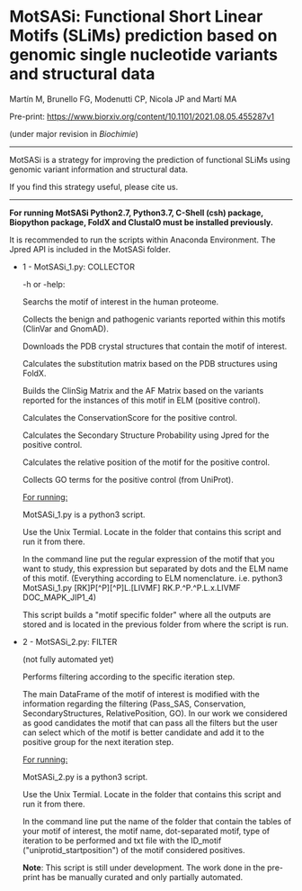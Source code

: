 
# MotSASi: Functional Short Linear Motifs (SLiMs) prediction based on genomic single nucleotide variants and structural data

Martín M, Brunello FG, Modenutti CP, Nicola JP and Martí MA

Pre-print:
https://www.biorxiv.org/content/10.1101/2021.08.05.455287v1

(under major revision in *Biochimie*)

----

MotSASi is a strategy for improving the prediction of functional SLiMs using genomic variant information and structural data.

If you find this strategy useful, please cite us.

----

**For running MotSASi Python2.7, Python3.7, C-Shell (csh) package, Biopython package, FoldX and ClustalO must be installed previously.**

It is recommended to run the scripts within Anaconda Environment. The Jpred API is included in the MotSASi folder.


* 1 - MotSASi_1.py: COLLECTOR
    
    -h or -help:
    
    Searchs the motif of interest in the human proteome. 
    
    Collects the benign and pathogenic variants reported within this motifs (ClinVar and GnomAD).
    
    Downloads the PDB crystal structures that contain the motif of interest.
    
    Calculates the substitution matrix based on the PDB structures using FoldX.
    
    Builds the ClinSig Matrix and the AF Matrix based on the variants reported for the instances of this motif in ELM (positive control).
    
    Calculates the ConservationScore for the positive control.
    
    Calculates the Secondary Structure Probability  using Jpred for the positive control.
    
    Calculates the relative position of the motif for the positive control.
    
    Collects GO terms for the positive control (from UniProt).
      
    <ins>For running:</ins>
    
    MotSASi_1.py is a python3 script.
    
    Use the Unix Termial. Locate in the folder that contains this script and run it from there.
    
    In the command line put the regular expression of the motif that you want to study, this expression but separated by dots and the ELM name of this motif.
    (Everything according to ELM nomenclature. i.e. python3 MotSASi_1.py [RK]P[^P][^P]L.[LIVMF] RK.P.^P.^P.L.x.LIVMF DOC_MAPK_JIP1_4)
    
    This script builds a "motif specific folder" where all the outputs are stored and is located in the previous folder from where the script is run.   
* 2 - MotSASi_2.py: FILTER
    
    (not fully automated yet)
    
    Performs filtering according to the specific iteration step.
    
    The main DataFrame of the motif of interest is modified with the information regarding the filtering (Pass_SAS, Conservation, SecondaryStructures, RelativePosition, GO). In our work we considered as good candidates the motif that can pass all the filters but the user can select which of the motif is better candidate and add it to the positive group for the next iteration step.
    
    <ins>For running:</ins>
    
    MotSASi_2.py is a python3 script.
    
    Use the Unix Termial. Locate in the folder that contains this script and run it from there.
    
    In the command line put the name of the folder that contain the tables of your motif of interest, the motif name, dot-separated motif, type of iteration to be performed and txt file with the ID_motif ("uniprotid_startposition") of the motif considered positives.
    
    **Note**: This script is still under development. The work done in the pre-print has be manually curated and only partially automated.
    
    

